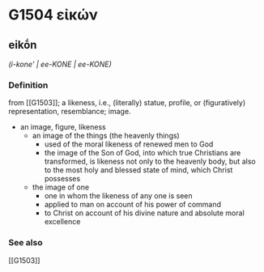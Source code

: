 # G1504 εἰκών

## eikṓn

_(i-kone' | ee-KONE | ee-KONE)_

### Definition

from [[G1503]]; a likeness, i.e., (literally) statue, profile, or (figuratively) representation, resemblance; image.

- an image, figure, likeness
  - an image of the things (the heavenly things)
    - used of the moral likeness of renewed men to God
    - the image of the Son of God, into which true Christians are transformed, is likeness not only to the heavenly body, but also to the most holy and blessed state of mind, which Christ possesses
  - the image of one
    - one in whom the likeness of any one is seen
    - applied to man on account of his power of command
    - to Christ on account of his divine nature and absolute moral excellence

### See also

[[G1503]]

